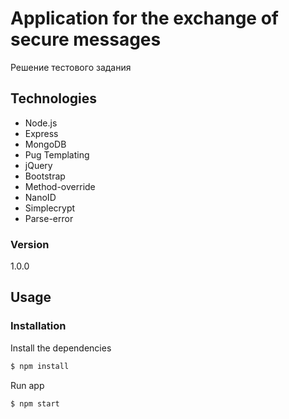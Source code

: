 # Application for the exchange of secure messages

Решение тестового задания


## Technologies
* Node.js
* Express
* MongoDB
* Pug Templating
* jQuery
* Bootstrap
* Method-override
* NanoID
* Simplecrypt
* Parse-error

### Version
1.0.0

## Usage


### Installation

Install the dependencies

```sh
$ npm install
```
Run app

```sh
$ npm start
```
